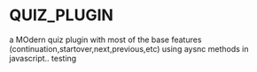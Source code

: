 # QUIZ_PLUGIN
 a MOdern quiz plugin with most of the base features (continuation,startover,next,previous,etc) using aysnc methods in javascript..
 testing